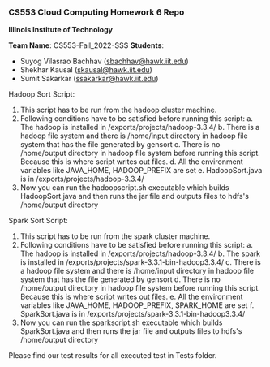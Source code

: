 ### CS553 Cloud Computing Homework 6 Repo
**Illinois Institute of Technology**  

**Team Name**: CS553-Fall_2022-SSS 
**Students**:  
* Suyog Vilasrao Bachhav (sbachhav@hawk.iit.edu)  
* Shekhar Kausal (skausal@hawk.iit.edu)
* Sumit Sakarkar (ssakarkar@hawk.iit.edu)  

Hadoop Sort Script:

1. This script has to be run from the hadoop cluster machine.
2. Following conditions have to be satisfied before running this script:
    a. The hadoop is installed in /exports/projects/hadoop-3.3.4/
    b. There is a hadoop file system and there is /home/input directory in hadoop file system that has the file generated by gensort
    c. There is no /home/output directory in hadoop file system before running this script. Because this is where script writes
        out files.
    d. All the environment variables like JAVA_HOME, HADOOP_PREFIX are set
    e. HadoopSort.java is in /exports/projects/hadoop-3.3.4/
3. Now you can run the hadoopscript.sh executable which builds HadoopSort.java and then runs the jar file and outputs files to 
    hdfs's /home/output directory
    
    
Spark Sort Script:
1. This script has to be run from the spark cluster machine.
2. Following conditions have to be satisfied before running this script:
    a. The hadoop is installed in /exports/projects/hadoop-3.3.4/
    b. The spark is installed in /exports/projects/spark-3.3.1-bin-hadoop3.3.4/
    c. There is a hadoop file system and there is /home/input directory in hadoop file system that has the file generated by gensort
    d. There is no /home/output directory in hadoop file system before running this script. Because this is where script writes
        out files.
    e. All the environment variables like JAVA_HOME, HADOOP_PREFIX, SPARK_HOME are set
    f. SparkSort.java is in /exports/projects/spark-3.3.1-bin-hadoop3.3.4/
3. Now you can run the sparkscript.sh executable which builds SparkSort.java and then runs the jar file and outputs files to 
    hdfs's /home/output directory
    
Please find our test results for all executed test in Tests folder.

